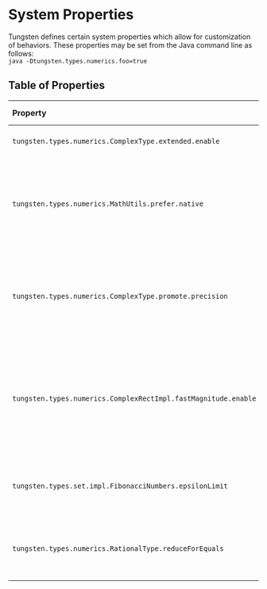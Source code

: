 # System Properties


Tungsten defines certain system properties which allow for
customization of behaviors.  These properties may be set from
the Java command line as follows:  
`java -Dtungsten.types.numerics.foo=true`

## Table of Properties
| Property                                                       | Type    | Default Value | Explanation                                                                                                                                                 |
|:---------------------------------------------------------------|---------|---------------|-------------------------------------------------------------------------------------------------------------------------------------------------------------|
| `tungsten.types.numerics.ComplexType.extended.enable`          | Boolean | false         | If set to true, enables extended complex numbers.                                                                                                           |
| `tungsten.types.numerics.MathUtils.prefer.native`              | Boolean | true          | If set to true, uses Java's inbuilt methods for computing some functions (e.g., `BigDecimal.pow()`), which are typically faster but less accurate.          |
| `tungsten.types.numerics.ComplexType.promote.precision`        | Boolean | false         | If set to true, ensures that complex accessors return values with at least the same precision as the complex number itself.                                 |
| `tungsten.types.numerics.ComplexRectImpl.fastMagnitude.enable` | Boolean | false         | If true, enables faster computation of the magnitude of complex numbers in rectangular format at the expense of less accurate identification of the result. |
| `tungsten.types.set.impl.FibonacciNumbers.epsilonLimit`        | Real    | (none)        | If provided, this value is parsed as a threshold limit for epsilon values used to approximate phi.                                                          |
| `tungsten.types.numerics.RationalType.reduceForEquals`         | Boolean | false         | When true, rational values are first reduced before comparison for equality.                                                                                |

